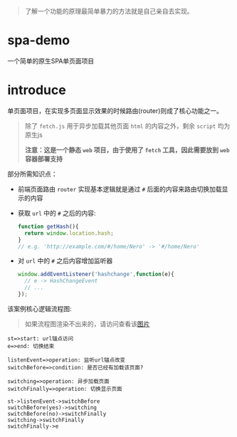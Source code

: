 > 了解一个功能的原理最简单暴力的方法就是自己亲自去实现。

# spa-demo

一个简单的原生SPA单页面项目

# introduce

单页面项目，在实现多页面显示效果的时候路由(router)则成了核心功能之一。

> 除了 `fetch.js` 用于异步加载其他页面 `html` 的内容之外，剩余 `script` 均为原生js
> 
> **注意：这是一个静态 `web` 项目，由于使用了 `fetch` 工具，因此需要放到 `web` 容器部署支持**

部分所需知识点：

+ 前端页面路由 `router` 实现基本逻辑就是通过 `#` 后面的内容来路由切换加载显示的内容

+ 获取 `url` 中的 `#` 之后的内容:

  ```javascript
  function getHash(){
    return window.location.hash;
  }
  // e.g. 'http://example.com/#/home/Nero' -> '#/home/Nero'
  ```

+ 对 `url` 中的 `#` 之后内容增加监听器

  ```javascript
  window.addEventListener('hashchange',function(e){
    // e -> HashChangeEvent
    // ...
  });
  ```

该案例核心逻辑流程图:

> 如果流程图渲染不出来的，请访问查看该[图片](./flow.png)

```flow
st=>start: url锚点访问
e=>end: 切换结束

listenEvent=>operation: 监听url锚点改变
switchBefore=>condition: 是否已经有加载该页面?

switching=>operation: 异步加载页面
switchFinally=>operation: 切换显示页面

st->listenEvent->switchBefore
switchBefore(yes)->switching
switchBefore(no)->switchFinally
switching->switchFinally
switchFinally->e
```


